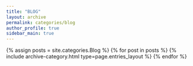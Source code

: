 ```yaml
---
title: "BLOG"
layout: archive
permalink: categories/blog
author_profile: true
sidebar_main: true
---
```


{% assign posts = site.categories.Blog %}
{% for post in posts %} {% include archive-category.html type=page.entries_layout %} {% endfor %}
